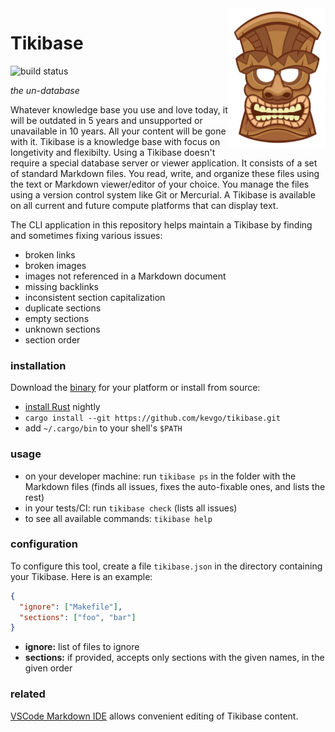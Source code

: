 <img src="doc/tiki_head.jpg" width="154" height="223" align="right">

# Tikibase

![build status](https://github.com/kevgo/tikibase/actions/workflows/ci.yml/badge.svg)

_the un-database_

Whatever knowledge base you use and love today, it will be outdated in 5 years
and unsupported or unavailable in 10 years. All your content will be gone with
it. Tikibase is a knowledge base with focus on longetivity and flexibilty. Using
a Tikibase doesn't require a special database server or viewer application. It
consists of a set of standard Markdown files. You read, write, and organize
these files using the text or Markdown viewer/editor of your choice. You manage
the files using a version control system like Git or Mercurial. A Tikibase is
available on all current and future compute platforms that can display text.

The CLI application in this repository helps maintain a Tikibase by finding and
sometimes fixing various issues:

- broken links
- broken images
- images not referenced in a Markdown document
- missing backlinks
- inconsistent section capitalization
- duplicate sections
- empty sections
- unknown sections
- section order

### installation

Download the [binary](https://github.com/kevgo/tikibase/releases/latest) for
your platform or install from source:

- [install Rust](https://rustup.rs) nightly
- `cargo install --git https://github.com/kevgo/tikibase.git`
- add `~/.cargo/bin` to your shell's `$PATH`

### usage

- on your developer machine: run `tikibase ps` in the folder with the Markdown
  files (finds all issues, fixes the auto-fixable ones, and lists the rest)
- in your tests/CI: run `tikibase check` (lists all issues)
- to see all available commands: `tikibase help`

### configuration

To configure this tool, create a file `tikibase.json` in the directory
containing your Tikibase. Here is an example:

```json
{
  "ignore": ["Makefile"],
  "sections": ["foo", "bar"]
}
```

- **ignore:** list of files to ignore
- **sections:** if provided, accepts only sections with the given names, in the
  given order

### related

[VSCode Markdown IDE](https://github.com/kevgo/vscode-markdown-ide) allows
convenient editing of Tikibase content.

